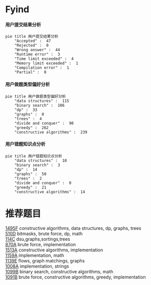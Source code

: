 # Fyind

<!-- tabs:start -->



#### **用户提交结果分析**

```mermaid
pie title 用户提交结果分析
    "Accepted" :  47
    "Rejected" :  0
    "Wrong answer" :  44
    "Runtime error" :  3
    "Time limit exceeded" :  4
    "Memory limit exceeded" :  1
    "Compilation error" :  1
    "Partial" :  0
```

#### **用户做题类型偏好分析**

```mermaid
pie title 用户做题类型偏好分析
    "data structures" :  115
    "binary search" :  106
    "dp" :  33
    "graphs" :  0
    "trees" :  4
    "divide and conquer" :  90
    "greedy" :  262
    "constructive algorithms" :  239
```
#### **用户错题知识点分析**

```mermaid
pie title 用户错题知识点分析
    "data structures" :  10
    "binary search" :  3
    "dp" :  14
    "graphs" :  50
    "trees" :  2
    "divide and conquer" :  0
    "greedy" :  21
    "constructive algorithms" :  14
```



<!-- tabs:end -->
# 推荐题目
[1495F](https://codeforces.com/contest/1495/problem/F)		constructive algorithms,
                        data structures,
                        dp,
                        graphs,
                        trees		  
[510D](https://codeforces.com/contest/510/problem/D)		bitmasks,
                        brute force,
                        dp,
                        math		  
[114C](https://codeforces.com/contest/114/problem/C)		dsu,graphs,sortings,trees		  
[870A](https://codeforces.com/contest/870/problem/A)		brute force,
                        implementation		  
[1513A](https://codeforces.com/contest/1513/problem/A)		constructive algorithms,
                        implementation		  
[1159A](https://codeforces.com/contest/1159/problem/A)		implementation,
                        math		  
[1139E](https://codeforces.com/contest/1139/problem/E)		flows,
                        graph matchings,
                        graphs		  
[1008A](https://codeforces.com/contest/1008/problem/A)		implementation,
                        strings		  
[1099B](https://codeforces.com/contest/1099/problem/B)		binary search,
                        constructive algorithms,
                        math		  
[1091B](https://codeforces.com/contest/1091/problem/B)		brute force,
                        constructive algorithms,
                        greedy,
                        implementation		  
